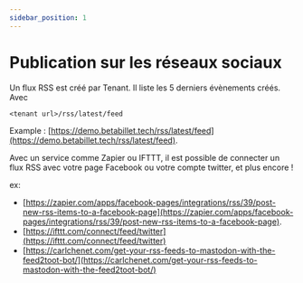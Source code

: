 ```yaml
---
sidebar_position: 1
---
```


# Publication sur les réseaux sociaux

Un flux RSS est créé par Tenant. Il liste les 5 derniers évènements créés.
Avec 

```
<tenant url>/rss/latest/feed
```
Example :
 [https://demo.betabillet.tech/rss/latest/feed](https://demo.betabillet.tech/rss/latest/feed).

Avec un service comme Zapier ou IFTTT, il est possible de connecter un flux RSS avec votre page Facebook ou votre compte twitter, et plus encore !

ex:
- [https://zapier.com/apps/facebook-pages/integrations/rss/39/post-new-rss-items-to-a-facebook-page](https://zapier.com/apps/facebook-pages/integrations/rss/39/post-new-rss-items-to-a-facebook-page).
- [https://ifttt.com/connect/feed/twitter](https://ifttt.com/connect/feed/twitter)
- [https://carlchenet.com/get-your-rss-feeds-to-mastodon-with-the-feed2toot-bot/](https://carlchenet.com/get-your-rss-feeds-to-mastodon-with-the-feed2toot-bot/)